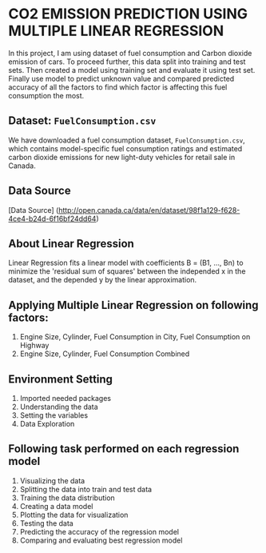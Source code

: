 # CO2 EMISSION PREDICTION USING MULTIPLE LINEAR REGRESSION
In this project, I am using dataset of fuel consumption and Carbon dioxide emission of cars. To proceed further, this data split into training and test sets. Then created a model using training set and evaluate it using test set. Finally use model to predict unknown value and compared predicted accuracy of all the factors to find which factor is affecting this fuel consumption the most.

## Dataset: ```FuelConsumption.csv```
We have downloaded a fuel consumption dataset, ```FuelConsumption.csv```, which contains model-specific fuel consumption ratings and estimated carbon dioxide emissions for new light-duty vehicles for retail sale in Canada.

## Data Source
[Data Source] (http://open.canada.ca/data/en/dataset/98f1a129-f628-4ce4-b24d-6f16bf24dd64)

## About Linear Regression
Linear Regression fits a linear model with coefficients B = (B1, ..., Bn) to minimize the 'residual sum of squares' between the independed x in the dataset, and the depended y by the linear approximation.

## Applying Multiple Linear Regression on following factors:
1. Engine Size, Cylinder, Fuel Consumption in City, Fuel Consumption on Highway
2. Engine Size, Cylinder, Fuel Consumption Combined


## Environment Setting

1. Imported needed packages
2. Understanding the data
3. Setting the variables
4. Data Exploration

## Following task performed on each regression model

1. Visualizing the data
2. Splitting the data into train and test data
3. Training the data distribution
4. Creating a data model
5. Plotting the data for visualization
6. Testing the data
7. Predicting the accuracy of the regression model
8. Comparing and evaluating best regression model
